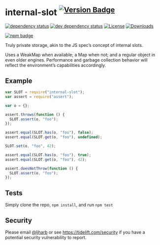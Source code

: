 # internal-slot <sup> [![Version Badge][npm-version-svg]][package-url]</sup>

[![dependency status][deps-svg]][deps-url]
[![dev dependency status][dev-deps-svg]][dev-deps-url]
[![License][license-image]][license-url]
[![Downloads][downloads-image]][downloads-url]

[![npm badge][npm-badge-png]][package-url]

Truly private storage, akin to the JS spec’s concept of internal slots.

Uses a WeakMap when available; a Map when not; and a regular object in even
older engines. Performance and garbage collection behavior will reflect the
environment’s capabilities accordingly.

## Example

```js
var SLOT = require("internal-slot");
var assert = require("assert");

var o = {};

assert.throws(function () {
  SLOT.assert(o, "foo");
});

assert.equal(SLOT.has(o, "foo"), false);
assert.equal(SLOT.get(o, "foo"), undefined);

SLOT.set(o, "foo", 42);

assert.equal(SLOT.has(o, "foo"), true);
assert.equal(SLOT.get(o, "foo"), 42);

assert.doesNotThrow(function () {
  SLOT.assert(o, "foo");
});
```

## Tests

Simply clone the repo, `npm install`, and run `npm test`

## Security

Please email [@ljharb](https://github.com/ljharb) or see
https://tidelift.com/security if you have a potential security vulnerability to
report.

[package-url]: https://npmjs.org/package/internal-slot
[npm-version-svg]: https://versionbadg.es/ljharb/internal-slot.svg
[deps-svg]: https://david-dm.org/ljharb/internal-slot.svg
[deps-url]: https://david-dm.org/ljharb/internal-slot
[dev-deps-svg]: https://david-dm.org/ljharb/internal-slot/dev-status.svg
[dev-deps-url]: https://david-dm.org/ljharb/internal-slot#info=devDependencies
[npm-badge-png]: https://nodei.co/npm/internal-slot.png?downloads=true&stars=true
[license-image]: https://img.shields.io/npm/l/internal-slot.svg
[license-url]: LICENSE
[downloads-image]: https://img.shields.io/npm/dm/internal-slot.svg
[downloads-url]: https://npm-stat.com/charts.html?package=internal-slot
